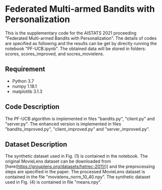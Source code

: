 # Federated Multi-armed Bandits with Personalization

This is the supplementary code for the AISTATS 2021 proceeding "Federated Multi-armed Bandits with Personalization". The details of codes are specified as following and the results can be get by directly running the notebook "PF-UCB.ipynb". The obtained data will be stored in folders: scores, scores_improved, and socres_movielens.

## Requirement

- Python 3.7
- numpy 1.18.1
- matplotlib 3.1.3

## Code Description

The PF-UCB algorithm is implemented in files "bandits.py", "client.py" and "server.py". The enhanced version is implemented in files "bandits_improved.py", "client_improved.py" and "server_improved.py".

## Dataset Description

The synthetic dataset used in Fig. (1) is contained in the notebook. The original MovieLens dataset can be downloaded from [here(https://grouplens.org/datasets/hetrec-2011/)] and the preprocessing steps are specified in the paper. The processed MovieLens dataset is contained in the file "movielens_norm_10_40.npy". The synthetic dataset used in Fig. (4) is contained in file "means.npy".

